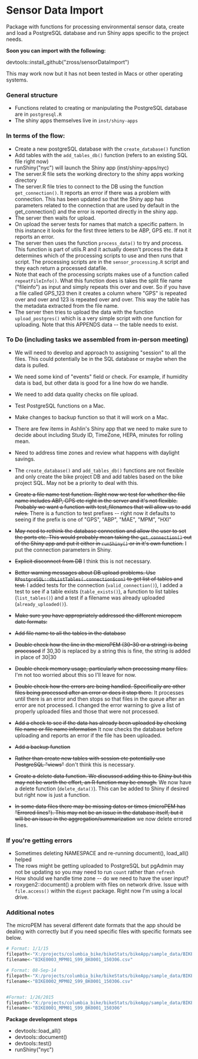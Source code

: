 # Sensor Data Import

Package with functions for processing environmental sensor data, create and load a PostgreSQL database and run Shiny apps specific to the project needs.


**Soon you can import with the following:**

devtools::install_github("zross/sensorDataImport")

This may work now but it has not been tested in Macs or other operating systems.


### General structure

* Functions related to creating or manipulating the PostgreSQL database are in `postgresql.R`
* The shiny apps themselves live in `inst/shiny-apps`


### In terms of the flow:

* Create a new postgreSQL database with the `create_database()` function
* Add tables with the `add_tables_db()` function (refers to an existing SQL file right now)
* runShiny("nyc") will launch the Shiny app (inst/shiny-apps/nyc)
* The server.R file sets the working directory to the shiny apps working directory
* The server.R file tries to connect to the DB using the function `get_connection()`. It reports an error if there was a problem with connection. This has been updated so that the Shiny app has parameters related to the connection that are used by default in the get_connection() and the error is reported directly in the shiny app.
* The server then waits for upload.
* On upload the server tests for names that match a specific pattern. In this instance it looks for the first three letters to be ABP, GPS etc. If not it reports an error.
* The server then uses the function `process_data()` to try and process. This function is part of utils.R and it actually doesn't process the data it determines which of the processing scripts to use and then runs that script. The processing scripts are in the `sensor_processing.R` script and they each return a processed datafile.
* Note that each of the processing scripts makes use of a function called `repeatFileInfo()`. What this function does is takes the split file name ("fileinfo") as input and simply repeats this over and over. So if you have a file called GPS_123 then it creates a column where "GPS" is repeated over and over and 123 is repeated over and over. This way the table has the metadata extracted from the file name.
* The server then tries to upload the data with the function `upload_postgres()` which is a very simple script with one function for uploading. Note that this APPENDS data -- the table needs to exist.



### To Do (including tasks we assembled from in-person meeting)

*  We will need to develop and approach to assigning "session" to all the files. This could potentially be in the SQL database or maybe when the data is pulled.

* We need some kind of "events" field or check. For example, if humidity data is bad, but other data is good for a line how do we handle.

* We need to add data quality checks on file upload.

* Test PostgreSQL functions on a Mac.

* Make changes to backup function so that it will work on a Mac.

* There are few items in Ashlin's Shiny app that we need to make sure to decide about including Study ID, TimeZone, HEPA, minutes for rolling mean.

* Need to address time zones and review what happens with daylight savings.

* The `create_database()` and `add_tables_db()` functions are not flexible and only create the bike project DB and add tables based on the bike project SQL. May not be a priority to deal with this.

* ~~Create a file name test function. Right now we test for whether the file name includes ABP, GPS etc right in the server and it's not flexible. Probably we want a function with test_filenames that will allow us to add rules.~~ There is a function to test prefixes -- right now it defaults to seeing if the prefix is one of "GPS", "ABP", "MAE", "MPM", "HXI"

* ~~May need to rethink the database connection and allow the user to set the ports etc. This would probably mean taking the `get_connection()` out of the Shiny app and put it either in `runShiny()` or in it's own function.~~ I put the connection parameters in Shiny.
* ~~Explicit disconnect from DB~~ I think this is not necessary.

* ~~Better warning messages about DB upload problems. Use `RPostgreSQL::dbListTables(.connection$con)` to get list of tables and test.~~ I added tests for the connection (`valid_connection()`), I added a test to see if a table exists (`table_exists()`), a function to list tables (`list_tables()`) and a test if a filename was already uploaded (`already_uploaded()`).
* ~~Make sure you have appropriately addressed the different micropem date formats:~~


*  ~~Add file name to all the tables in the database~~

* ~~Double check how the line in the microPEM (30-30 or a string) is being processed~~ if 30,30 is replaced by a string this is fine, the string is added in place of 30|30

* ~~Double check memory usage, particularly when processing many files.~~ I'm not too worried about this so I'll leave for now.

*  ~~Double check how the errors are being handled. Specifically are other files being processed after an error or does it stop there.~~ It processes until there is an error and then stops so that files in the queue after an error are not processed. I changed the error warning to give a list of properly uploaded files and those that were not processed.

* ~~Add a check to see if the data has already been uploaded by checking file name or file name information~~ It now checks the database before uploading and reports an error if the file has been uploaded.

* ~~Add a backup function~~

* ~~Rather than create new tables with session etc potentially use PostgreSQL "views"~~ don't think this is necessary.

* ~~Create a delete data function. We discussed adding this to Shiny but this may not be worth the effort, an R function may be enough.~~ We now have a delete function (`delete_data()`). This can be added to Shiny if desired but right now is just a function.


* ~~In some data files there may be missing dates or times (microPEM has "Errored lines"). This may not be an issue in the database itself, but it will be an issue in the aggregation/summarization~~ we now delete errored lines.


### If you're getting errors

* Sometimes deleting NAMESPACE and re-running document(), load_all() helped
* The rows might be getting uploaded to PostgreSQL but pgAdmin may not be updating so you may need to run `count` rather than `refresh`
* How should we handle time zone -- do we need to have the user input?
* roxygen2::document() a problem with files on network drive. Issue with `file.access()` within the `digest` package. Right now I'm using a local drive.


### Additional notes

The microPEM has several different date formats that the app should be dealing with correctly but if you need specific files with specific formats see below.

```r
# Format: 1/1/15
filepath<-"X:/projects/columbia_bike/bikeStats/bikeApp/sample_data/BIKE0003_MPM01_S99_BK0001_150306.csv"
filename<-"BIKE0003_MPM01_S99_BK0001_150306.csv"

# Format: 08-Sep-14
filepath<-"X:/projects/columbia_bike/bikeStats/bikeApp/sample_data/BIKE0002_MPM02_S99_BK0001_150306.csv"
filename<-"BIKE0002_MPM02_S99_BK0001_150306.csv"


#Format: 1/26/2015
filepath<-"X:/projects/columbia_bike/bikeStats/bikeApp/sample_data/BIKE0001_MPM01_S99_BK0001_150306.csv"
filename<-"BIKE0001_MPM01_S99_BK0001_150306"
```



**Package development steps**

* devtools::load_all()
* devtools::document()
* devtools::test()
* runShiny("nyc")


